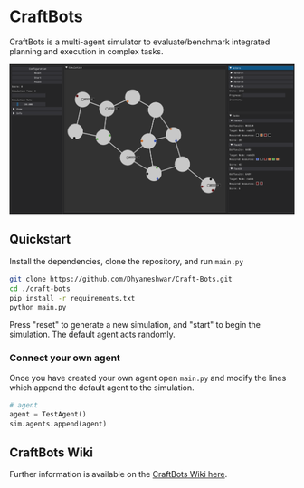 # CraftBots

CraftBots is a multi-agent simulator to evaluate/benchmark integrated planning and execution in complex tasks.

![Screenshot of Craftbots simulation](screenshot.png)

## Quickstart

Install the dependencies, clone the repository, and run `main.py`
```bash
git clone https://github.com/Dhyaneshwar/Craft-Bots.git
cd ./craft-bots
pip install -r requirements.txt
python main.py
```

Press "reset" to generate a new simulation, and "start" to begin the simulation. The default agent acts randomly.

### Connect your own agent

Once you have created your own agent open `main.py` and modify the lines which append the default agent to the simulation.
```python
# agent
agent = TestAgent()
sim.agents.append(agent)
```
  
## CraftBots Wiki
Further information is available on the [CraftBots Wiki here](https://github.com/strathclyde-artificial-intelligence/craft-bots/wiki).
